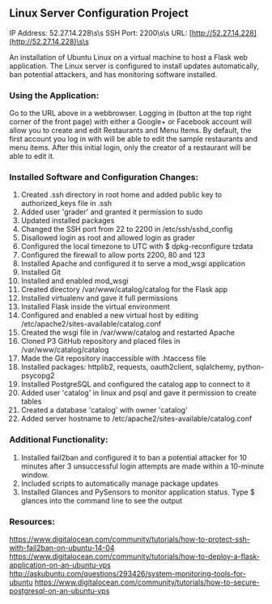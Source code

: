 ## Linux Server Configuration Project
IP Address: 52.27.14.228\s\s
SSH Port: 2200\s\s
URL: [http://52.27.14.228](http://52.27.14.228)\s\s

An installation of Ubuntu Linux on a virtual machine to host a Flask web application.
The Linux server is configured to install updates automatically, ban potential 
attackers, and has monitoring software installed.

### Using the Application:
Go to the URL above in a webbrowser. Logging in (button at the top right 
corner of the front page) with either a Google+ or Facebook account will
allow you to create and edit Restaurants and Menu Items. By default, the
first account you log in with will be able to edit the sample restaurants
and menu items. After this initial login, only the creator of a restaurant
will be able to edit it.

### Installed Software and Configuration Changes:
1. Created .ssh directory in root home and added public key to authorized_keys file in .ssh
2. Added user 'grader' and granted it permission to sudo
3. Updated installed packages
4. Changed the SSH port from 22 to 2200 in /etc/ssh/sshd_config
5. Disallowed login as root and allowed login as grader
6. Configured the local timezone to UTC with $ dpkg-reconfigure tzdata
7. Configured the firewall to allow ports 2200, 80 and 123
8. Installed Apache and configured it to serve a mod_wsgi application
9. Installed Git
10. Installed and enabled mod_wsgi
11. Created directory /var/www/catalog/catalog for the Flask app
12. Installed virtualenv and gave it full permissions
13. Installed Flask inside the virtual environment
14. Configured and enabled a new virtual host by editing /etc/apache2/sites-available/catalog.conf
15. Created the wsgi file in /var/www/catalog and restarted Apache
16. Cloned P3 GitHub repository and placed files in /var/www/catalog/catalog
17. Made the Git repository inaccessible with .htaccess file 
18. Installed packages: httplib2, requests, oauth2client, sqlalchemy, python-psycopg2
19. Installed PostgreSQL and configured the catalog app to connect to it
20. Added user 'catalog' in linux and psql and gave it permission to create tables
21. Created a database 'catalog' with owner 'catalog'
22. Added server hostname to /etc/apache2/sites-available/catalog.conf	
	
### Additional Functionality:
1. Installed fail2ban and configured it to ban a potential attacker for
	10 minutes after 3 unsuccessful login attempts are made within a 10-minute window.
2. Included scripts to automatically manage package updates
3. Installed Glances and PySensors to monitor application status. Type $ glances into
the command line to see the output
	
### Resources:
https://www.digitalocean.com/community/tutorials/how-to-protect-ssh-with-fail2ban-on-ubuntu-14-04
https://www.digitalocean.com/community/tutorials/how-to-deploy-a-flask-application-on-an-ubuntu-vps
http://askubuntu.com/questions/293426/system-monitoring-tools-for-ubuntu
https://www.digitalocean.com/community/tutorials/how-to-secure-postgresql-on-an-ubuntu-vps




